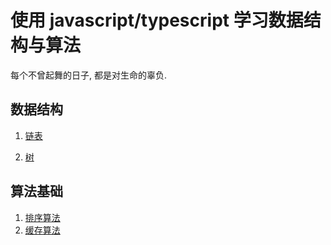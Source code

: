 # 使用 javascript/typescript 学习数据结构与算法

每个不曾起舞的日子, 都是对生命的辜负.

## 数据结构

1. [链表](./src/LinkedList/README.md)

2. [树](./src/Tree/README.md)

## 算法基础

1. [排序算法](./src/algorithms/sort/README.md)
2. [缓存算法](./src/algorithms/cache/README.md)
